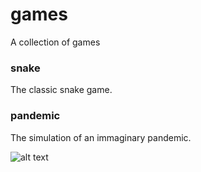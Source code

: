 # games
A collection of games

### snake
The classic snake game.


### pandemic
The simulation of an immaginary pandemic. 

![alt text](https://github.com/mattianeroni/pandemic_game/blob/main/example.png)
